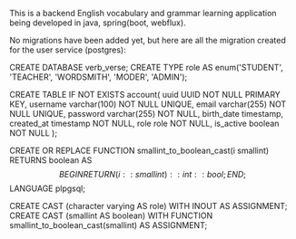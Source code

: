 This is a backend English vocabulary and grammar learning application being developed in java, spring(boot, webflux).

No migrations have been added yet, but here are all the migration created for the user service (postgres):

CREATE DATABASE verb_verse;
CREATE TYPE role AS enum('STUDENT', 'TEACHER', 'WORDSMITH', 'MODER', 'ADMIN');

CREATE TABLE IF NOT EXISTS account(
uuid UUID NOT NULL PRIMARY KEY,
username varchar(100) NOT NULL UNIQUE,
email varchar(255) NOT NULL UNIQUE,
password varchar(255) NOT NULL,
birth_date timestamp,
created_at timestamp NOT NULL,
role role NOT NULL,
is_active boolean NOT NULL
);

CREATE OR REPLACE FUNCTION smallint_to_boolean_cast(i smallint) RETURNS boolean AS $$
BEGIN
    RETURN (i::smallint)::int::bool;
END;
$$ LANGUAGE plpgsql;

CREATE CAST (character varying AS role) WITH INOUT AS ASSIGNMENT;
CREATE CAST (smallint AS boolean) WITH FUNCTION smallint_to_boolean_cast(smallint) AS ASSIGNMENT;